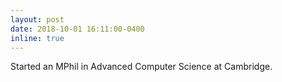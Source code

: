 ```yaml
---
layout: post
date: 2018-10-01 16:11:00-0400
inline: true
---
```


Started an MPhil in Advanced Computer Science at Cambridge.